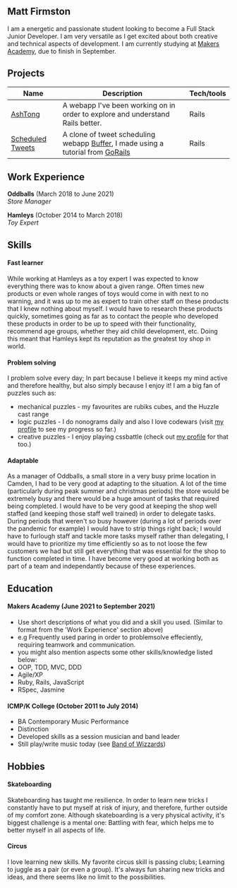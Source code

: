 ## Matt Firmston

I am a energetic and passionate student looking to become a Full Stack Junior Developer. I am very versatile as I get excited about both creative and technical aspects of development. I am currently studying at [Makers Academy](https://makers.tech/), due to finish in September.

## Projects

| Name                         | Description       | Tech/tools        |
| ---------------------------- | ----------------- | ----------------- |
| [AshTong](https://github.com/YoFirmy/ashtong)| A webapp I've been working on in order to explore and understand Rails better. | Rails |
| [Scheduled Tweets](https://github.com/YoFirmy/scheduledtweets) | A clone of tweet scheduling webapp [Buffer](https://buffer.com/), I made using a tutorial from [GoRails](https://gorails.com/episodes/rails-for-beginners-part-1-installing-ruby-on-rails) | Rails              |

## Work Experience

**Oddballs** (March 2018 to June 2021)  
_Store Manager_

**Hamleys** (October 2014 to March 2018)  
_Toy Expert_

## Skills

#### Fast learner

While working at Hamleys as a toy expert I was expected to know everything there was to know about a given range. Often times new products or even whole ranges of toys would come in with next to no warning, and it was up to me as expert to train other staff on these products that I knew nothing about myself. I would have to research these products quickly, sometimes going as far as to contact the people who developed these products in order to be up to speed with their functionality, recommend age groups, whether they aid child development, etc. Doing this meant that Hamleys kept its reputation as the greatest toy shop in world.

#### Problem solving

I problem solve every day; In part because I believe it keeps my mind active and therefore healthy, but also simply because I enjoy it! I am a big fan of puzzles such as:
- mechanical puzzles - my favourites are rubiks cubes, and the Huzzle cast range
- logic puzzles - I do nonograms daily and also I love codewars (visit [my profile](https://www.codewars.com/users/YoFirmy) to see my progress so far.)
- creative puzzles -  I enjoy playing cssbattle (check out [my profile](https://cssbattle.dev/player/yofirmy) for that too.)

#### Adaptable

As a manager of Oddballs, a small store in a very busy prime location in Camden, I had to be very good at adapting to the situation. A lot of the time (particularly during peak summer and christmas periods) the store would be extremely busy and there would be a huge amount of tasks that required being completed. I would have to be very good at keeping the shop well staffed (and keeping those staff well trained) in order to delegate tasks. During periods that weren't so busy however (during a lot of periods over the pandemic for example) I would have to strip things right back; I would have to furlough staff and tackle more tasks myself rather than delegating, I would have to prioritize my time efficiently so as to not loose the few customers we had but still get everything that was essential for the shop to function completed in time. I have become very good at working both as part of a team and independantly because of these experiences.

## Education

#### Makers Academy (June 2021 to September 2021)
- Use short descriptions of what you did and a skill you used. (Similar to format from the 'Work Experience' section above)
- e.g Frequently used paring in order to problemsolve effeciently, requiring teamwork and communication.
- you might also mention aspects some other skills/knowledge listed below: 
- OOP, TDD, MVC, DDD
- Agile/XP
- Ruby, Rails, JavaScript
- RSpec, Jasmine

#### ICMP/K College (October 2011 to July 2014)

- BA Contemporary Music Performance
- Distinction
- Developed skills as a session musician and band leader
- Still play/write music today (see [Band of Wizzards](https://soundcloud.com/bandofwizzards/))

## Hobbies

#### Skateboarding
Skateboarding has taught me resilience. In order to learn new tricks I constantly have to put myself at risk of injury, and therefore, further outside of my comfort zone. Although skateboarding is a very physical activity, it's biggest challenge is a mental one: Battling with fear, which helps me to better myself in all aspects of life.

#### Circus
I love learning new skills. My favorite circus skill is passing clubs; Learning to juggle as a pair (or even a group). It's always fun sharing new tricks and ideas, and there seems like no limit to the possibilities.